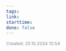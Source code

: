 ```yaml
---
tags: 
link: 
starttime: 
done: false
---
```

<span style="font-size:12px; color:#888888;">Created: 25.10.2024 12:54</span>